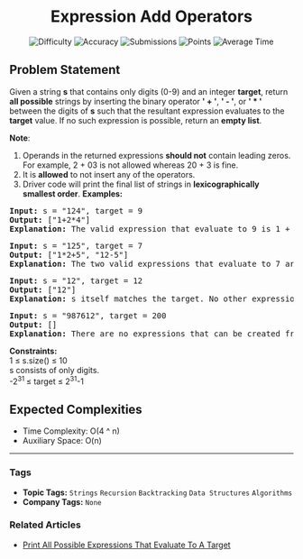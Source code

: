 <h1 align="center">Expression Add Operators</h1>

<p align="center">
  <img alt="Difficulty" title="Difficulty" src="https://custom-icon-badges.demolab.com/badge/Difficulty: Hard-1F222E?style=for-the-badge&logoColor=white&logo=fire"/>
  <img alt="Accuracy" title="Accuracy" src="https://custom-icon-badges.demolab.com/badge/Accuracy: 61.49%25-1F222E?style=for-the-badge&logoColor=white&logo=target"/>
  <img alt="Submissions" title="Submissions" src="https://custom-icon-badges.demolab.com/badge/Submissions: 22K+-1F222E?style=for-the-badge&logoColor=white&logo=repo"/>
  <img alt="Points" title="Points" src="https://custom-icon-badges.demolab.com/badge/Points: 8-1F222E?style=for-the-badge&logoColor=white&logo=award"/>
  <img alt="Average Time" title="Average Time" src="https://custom-icon-badges.demolab.com/badge/Average%20Time: 40m-1F222E?style=for-the-badge&logoColor=white&logo=clock"/>
</p>

## Problem Statement

Given a string <b>s</b> that contains only digits (0-9) and an integer <b>target</b>, return <b>all possible</b> strings by inserting the binary operator <b>' + '</b>, <b>' - '</b>, or <b>' * '</b> between the digits of <b>s</b> such that the resultant expression evaluates to the <b>target</b> value. If no such expression is possible, return an <b>empty list</b>.

<b>Note</b>:

1. <b> </b>Operands in the returned expressions <b>should not</b> contain leading zeros. For example, 2 + 03 is not allowed whereas 20 + 3 is fine. 
1. It is <b>allowed</b> to not insert any of the operators.
1. Driver code will print the final list of strings in <b>lexicographically smallest order</b>.
<b>Examples:</b>

<pre><b>Input: </b>s = "124", target = 9<br><b>Output: </b>["1+2*4"]<br><b>Explanation:</b> The valid expression that evaluate to 9 is 1 + 2 * 4</pre>

<pre><b>Input: </b>s = "125", target = 7<br><b>Output: </b>["1*2+5", "12-5"]<br><b>Explanation:</b> The two valid expressions that evaluate to 7 are 1 * 2 + 5 and 12 - 5.</pre>

<pre><b>Input: </b>s = "12", target = 12<br><b>Output:</b> ["12"] <br><b>Explanation:</b> s itself matches the target. No other expressions are possible.</pre>

<pre><b>Input: </b>s = "987612", target = 200<br><b>Output:</b> []<br><b>Explanation:</b> There are no expressions that can be created from "987612" to evaluate to 200.</pre>

<b>Constraints:</b><br>1 ≤ s.size() ≤ 10<br>s consists of only digits.<br>-2<sup>31 </sup>≤ target ≤ 2<sup>31</sup>-1

## Expected Complexities
- Time Complexity: O(4 ^ n)
- Auxiliary Space: O(n)

<hr>

### Tags
- **Topic Tags:** `Strings` `Recursion` `Backtracking` `Data Structures` `Algorithms`
- **Company Tags:** `None`

### Related Articles
- [Print All Possible Expressions That Evaluate To A Target](https://www.geeksforgeeks.org/print-all-possible-expressions-that-evaluate-to-a-target/)
